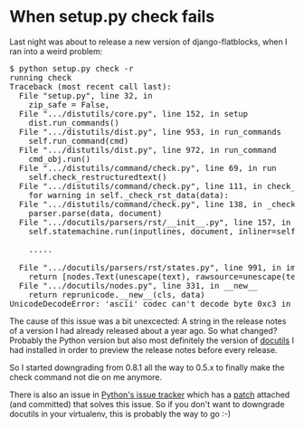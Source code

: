 # When setup.py check fails

Last night was about to release a new version of django-flatblocks, when I ran
into a weird problem:

<pre class="code">
$ python setup.py check -r                                                                                                                                                                           [develop] 13:58+0100
running check
Traceback (most recent call last):
  File "setup.py", line 32, in <module>
    zip_safe = False,
  File ".../distutils/core.py", line 152, in setup
    dist.run_commands()
  File ".../distutils/dist.py", line 953, in run_commands
    self.run_command(cmd)
  File ".../distutils/dist.py", line 972, in run_command
    cmd_obj.run()
  File ".../distutils/command/check.py", line 69, in run
    self.check_restructuredtext()
  File ".../distutils/command/check.py", line 111, in check_restructuredtext
    for warning in self._check_rst_data(data):
  File ".../distutils/command/check.py", line 138, in _check_rst_data
    parser.parse(data, document)
  File ".../docutils/parsers/rst/__init__.py", line 157, in parse
    self.statemachine.run(inputlines, document, inliner=self.inliner)

    .....

  File ".../docutils/parsers/rst/states.py", line 991, in implicit_inline
    return [nodes.Text(unescape(text), rawsource=unescape(text, 1))]
  File ".../docutils/nodes.py", line 331, in __new__
    return reprunicode.__new__(cls, data)
UnicodeDecodeError: 'ascii' codec can't decode byte 0xc3 in position 26: ordinal not in range(128)
</pre>

The cause of this issue was a bit unexcected: A string in the release notes of
a version I had already released about a year ago. So what changed? Probably
the Python version but also most definitely the version of [docutils][3] I had
installed in order to preview the release notes before every release.

So I started downgrading from 0.8.1 all the way to 0.5.x to finally make the
check command not die on me anymore.

There is also an issue in [Python's issue tracker][1] which has a [patch][2]
attached (and committed) that solves this issue. So if you don't want to
downgrade docutils in your virtualenv, this is probably the way to go :-)


[1]: http://bugs.python.org/issue13114
[2]: https://bitbucket.org/mirror/cpython/changeset/8d837bd8148a
[3]: http://docutils.sourceforge.net/
